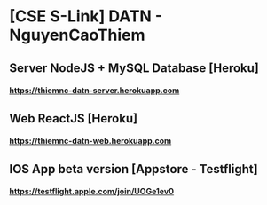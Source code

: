 # [CSE S-Link] DATN - NguyenCaoThiem 

## Server NodeJS + MySQL Database [Heroku]
#### https://thiemnc-datn-server.herokuapp.com

## Web ReactJS [Heroku]
#### https://thiemnc-datn-web.herokuapp.com

## IOS App beta version [Appstore - Testflight]
#### https://testflight.apple.com/join/UOGe1ev0
